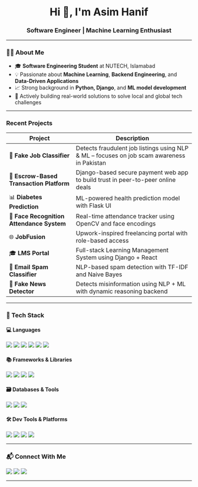 <h1 align="center">Hi 👋, I'm Asim Hanif</h1>
<h3 align="center">Software Engineer | Machine Learning Enthusiast</h3>

---

### 👨‍💻 About Me

- 🎓 **Software Engineering Student** at NUTECH, Islamabad  
- 💡 Passionate about **Machine Learning**, **Backend Engineering**, and **Data-Driven Applications**
- 📈 Strong background in **Python, Django**, and **ML model development**
- 🧠 Actively building real-world solutions to solve local and global tech challenges

---

### Recent Projects

| Project | Description |
|--------|-------------|
| 🔐 **Fake Job Classifier** | Detects fraudulent job listings using NLP & ML – focuses on job scam awareness in Pakistan |
| 🤝 **Escrow-Based Transaction Platform** | Django-based secure payment web app to build trust in peer-to-peer online deals |
| 📊 **Diabetes Prediction** | ML-powered health prediction model with Flask UI |
| 📸 **Face Recognition Attendance System** | Real-time attendance tracker using OpenCV and face encodings |
| 🌐 **JobFusion** | Upwork-inspired freelancing portal with role-based access |
| 🎓 **LMS Portal** | Full-stack Learning Management System using Django + React |
| 📧 **Email Spam Classifier** | NLP-based spam detection with TF-IDF and Naive Bayes |
| 📰 **Fake News Detector** | Detects misinformation using NLP + ML with dynamic reasoning backend |

---

### 🚀 Tech Stack

#### 💻 Languages
<p>
  <img src="https://img.shields.io/badge/Python-3776AB?style=for-the-badge&logo=python&logoColor=white"/>
  <img src="https://img.shields.io/badge/Java-007396?style=for-the-badge&logo=java&logoColor=white"/>
  <img src="https://img.shields.io/badge/C++-00599C?style=for-the-badge&logo=c%2B%2B&logoColor=white"/>
  <img src="https://img.shields.io/badge/HTML5-E34F26?style=for-the-badge&logo=html5&logoColor=white"/>
  <img src="https://img.shields.io/badge/CSS3-1572B6?style=for-the-badge&logo=css3&logoColor=white"/>
  <img src="https://img.shields.io/badge/JavaScript-F7DF1E?style=for-the-badge&logo=javascript&logoColor=black"/>
</p>

#### 📚 Frameworks & Libraries
<p>
  <img src="https://img.shields.io/badge/Django-092E20?style=for-the-badge&logo=django&logoColor=white"/>
  <img src="https://img.shields.io/badge/Flask-000000?style=for-the-badge&logo=flask&logoColor=white"/>
  <img src="https://img.shields.io/badge/React-20232A?style=for-the-badge&logo=react&logoColor=61DAFB"/>
  <img src="https://img.shields.io/badge/Bootstrap-7952B3?style=for-the-badge&logo=bootstrap&logoColor=white"/>
</p>

#### 🗃️ Databases & Tools
<p>
  <img src="https://img.shields.io/badge/MySQL-4479A1?style=for-the-badge&logo=mysql&logoColor=white"/>
  <img src="https://img.shields.io/badge/PostgreSQL-4169E1?style=for-the-badge&logo=postgresql&logoColor=white"/>
  <img src="https://img.shields.io/badge/XAMPP-FB7A24?style=for-the-badge&logo=xampp&logoColor=white"/>
</p>

#### 🛠️ Dev Tools & Platforms
<p>
  <img src="https://img.shields.io/badge/VSCode-007ACC?style=for-the-badge&logo=visualstudiocode&logoColor=white"/>
  <img src="https://img.shields.io/badge/Git-F05032?style=for-the-badge&logo=git&logoColor=white"/>
  <img src="https://img.shields.io/badge/GitHub-100000?style=for-the-badge&logo=github&logoColor=white"/>
  <img src="https://img.shields.io/badge/Canva-00C4CC?style=for-the-badge&logo=canva&logoColor=white"/>
</p>

---

### 📬 Connect With Me

<p>
  <a href="mailto:asimjutt2003@gmail.com"><img src="https://img.shields.io/badge/Gmail-D14836?style=for-the-badge&logo=gmail&logoColor=white"/></a>
  <a href="https://linkedin.com/in/masimhanif"><img src="https://img.shields.io/badge/LinkedIn-0077B5?style=for-the-badge&logo=linkedin&logoColor=white"/></a>
  <a href="https://github.com/codedbyasim"><img src="https://img.shields.io/badge/GitHub-100000?style=for-the-badge&logo=github&logoColor=white"/></a>
</p>

---
